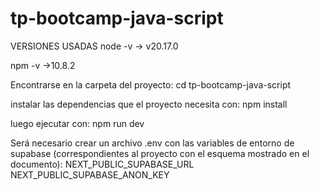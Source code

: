 # tp-bootcamp-java-script

VERSIONES USADAS
node -v
→ v20.17.0

npm -v
→10.8.2

Encontrarse en la carpeta del proyecto: 
cd tp-bootcamp-java-script

instalar las dependencias que el proyecto necesita con:
npm install 

luego ejecutar con: 
npm run dev 

Será necesario crear un archivo .env con las variables de entorno de supabase (correspondientes al proyecto con el esquema mostrado en el documento):
NEXT_PUBLIC_SUPABASE_URL
NEXT_PUBLIC_SUPABASE_ANON_KEY
